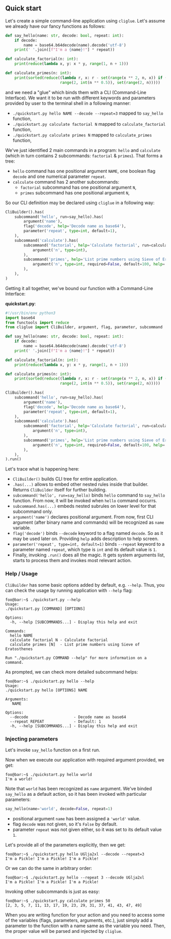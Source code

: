 ## Quick start
Let's create a simple command-line application using `cliglue`.
Let's assume we already have our fancy functions as follows:
```python
def say_hello(name: str, decode: bool, repeat: int):
    if decode:
        name = base64.b64decode(name).decode('utf-8')
    print(' '.join([f"I'm a {name}!"] * repeat))

def calculate_factorial(n: int):
    print(reduce(lambda x, y: x * y, range(1, n + 1)))

def calculate_primes(n: int):
    print(sorted(reduce((lambda r, x: r - set(range(x ** 2, n, x)) if (x in r) else r),
                        range(2, int(n ** 0.5)), set(range(2, n)))))
```
and we need a "glue" which binds them with a CLI (Command-Line Interface).
We want it to be run with different keywords and parameters provided by user to the terminal shell in a following manner:
- `./quickstart.py hello NAME --decode --repeat=3` mapped to `say_hello` function,
- `./quickstart.py calculate factorial N` mapped to `calculate_factorial` function,
- `./quickstart.py calculate primes N` mapped to `calculate_primes` function,

We've just identified 2 main commands in a program: `hello` and `calculate` (which in turn contains 2 subcommands: `factorial` & `primes`). That forms a tree:
- `hello` command has one positional argument `NAME`, one boolean flag `decode` and one numerical parameter `repeat`.
- `calculate` command has 2 another subcommands:
    * `factorial` subcommand has one positional argument `N`,
    * `primes` subcommand has one positional argument `N`,

So our CLI definition may be declared using `cliglue` in a following way:
```python
CliBuilder().has(
    subcommand('hello', run=say_hello).has(
        argument('name'),
        flag('decode', help='Decode name as base64'),
        parameter('repeat', type=int, default=1),
    ),
    subcommand('calculate').has(
        subcommand('factorial', help='Calculate factorial', run=calculate_factorial).has(
            argument('n', type=int),
        ),
        subcommand('primes', help='List prime numbers using Sieve of Eratosthenes', run=calculate_primes).has(
            argument('n', type=int, required=False, default=100, help='maximum number to check'),
        ),
    ),
)
```
Getting it all together, we've bound our function with a Command-Line Interface:

**quickstart.py**:
```python
#!/usr/bin/env python3
import base64
from functools import reduce
from cliglue import CliBuilder, argument, flag, parameter, subcommand

def say_hello(name: str, decode: bool, repeat: int):
    if decode:
        name = base64.b64decode(name).decode('utf-8')
    print(' '.join([f"I'm a {name}!"] * repeat))

def calculate_factorial(n: int):
    print(reduce(lambda x, y: x * y, range(1, n + 1)))

def calculate_primes(n: int):
    print(sorted(reduce((lambda r, x: r - set(range(x ** 2, n, x)) if (x in r) else r),
                        range(2, int(n ** 0.5)), set(range(2, n)))))

CliBuilder().has(
    subcommand('hello', run=say_hello).has(
        argument('name'),
        flag('decode', help='Decode name as base64'),
        parameter('repeat', type=int, default=1),
    ),
    subcommand('calculate').has(
        subcommand('factorial', help='Calculate factorial', run=calculate_factorial).has(
            argument('n', type=int),
        ),
        subcommand('primes', help='List prime numbers using Sieve of Eratosthenes', run=calculate_primes).has(
            argument('n', type=int, required=False, default=100, help='maximum number to check'),
        ),
    ),
).run()
```

Let's trace what is happening here:

- `CliBuilder()` builds CLI tree for entire application.
- `.has(...)` allows to embed other nested rules inside that builder. Returns `CliBuilder` itself for further building.
- `subcommand('hello', run=say_hello)` binds `hello` command to `say_hello` function. From now, it will be invoked when `hello` command occurrs.
- `subcommand.has(...)` embeds nested subrules on lower level for that subcommand only.
- `argument('name')` declares positional argument. From now, first CLI argument (after binary name and commands) will be recognized as `name` variable.
- `flag('decode')` binds `--decode` keyword to a flag named `decode`. So as it may be used later on. Providing `help` adds description to help screen.
- `parameter('repeat', type=int, default=1)` binds `--repeat` keyword to a parameter named `repeat`, which type is `int` and its default value is `1`.
- Finally, invoking `.run()` does all the magic.
It gets system arguments list, starts to process them and invokes most relevant action.

### Help / Usage
`CliBuilder` has some basic options added by default, e.g. `--help`.
Thus, you can check the usage by running application with `--help` flag:
```console
foo@bar:~$ ./quickstart.py --help
Usage:
./quickstart.py [COMMAND] [OPTIONS]

Options:
  -h, --help [SUBCOMMANDS...] - Display this help and exit

Commands:
  hello NAME           
  calculate factorial N - Calculate factorial
  calculate primes [N]  - List prime numbers using Sieve of Eratosthenes

Run "./quickstart.py COMMAND --help" for more information on a command.
```

As prompted, we can check more detailed subcommand helps:
```console
foo@bar:~$ ./quickstart.py hello --help
Usage:
./quickstart.py hello [OPTIONS] NAME

Arguments:
   NAME

Options:
  --decode                    - Decode name as base64
  --repeat REPEAT             - Default: 1
  -h, --help [SUBCOMMANDS...] - Display this help and exit
```

### Injecting parameters
Let's invoke `say_hello` function on a first run.

Now when we execute our application with required argument provided, we get:
```console
foo@bar:~$ ./quickstart.py hello world
I'm a world!
```
Note that `world` has been recognized as `name` argument.
We've binded `say_hello` as a default action, so it has been invoked with particular parameters:
```python
say_hello(name='world', decode=False, repeat=1)
```

- positional argument `name` has been assigned a `'world'` value.
- flag `decode` was not given, so it's `False` by default.
- parameter `repeat` was not given either, so it was set to its default value `1`.

Let's provide all of the parameters explicitly, then we get:
```console
foo@bar:~$ ./quickstart.py hello UGlja2xl --decode --repeat=3
I'm a Pickle! I'm a Pickle! I'm a Pickle!
```
Or we can do the same in arbitrary order:
```console
foo@bar:~$ ./quickstart.py hello --repeat 3 --decode UGlja2xl
I'm a Pickle! I'm a Pickle! I'm a Pickle!
```

Invoking other subcommands is just as easy:
```console
foo@bar:~$ ./quickstart.py calculate primes 50
[2, 3, 5, 7, 11, 13, 17, 19, 23, 29, 31, 37, 41, 43, 47, 49]
```

When you are writing function for your action and you need to access some of the variables (flags, parameters, arguments, etc.),
just simply add a parameter to the function with a name same as the variable you need.
Then, the proper value will be parsed and injected by `cliglue`.

